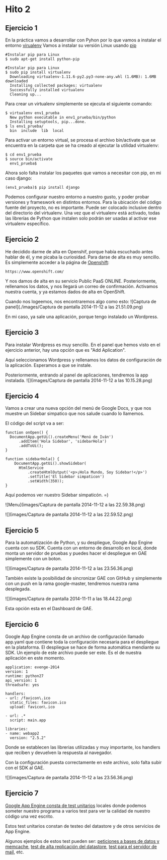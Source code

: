 # Hito 2
## Ejercicio 1

En la práctica vamos a desarrollar con Pyhon por lo que vamos a instalar el entorno [virualenv](http://rukbottoland.com/blog/tutorial-de-python-virtualenv/)
Vamos a instalar su versión Linux usando [pip](http://rukbottoland.com/blog/como-instalar-un-paquete-python-con-pip/)

```
#Instalar pip para Linux
$ sudo apt-get install python-pip

#Instalar pip para Linux
$ sudo pip install virtualenv
  Downloading virtualenv-1.11.6-py2.py3-none-any.whl (1.6MB): 1.6MB downloaded
  Installing collected packages: virtualenv
  Successfully installed virtualenv
  Cleaning up...

```
Para crear un virtualenv simplemente se ejecuta el siguiente comando:

```
$ virtualenv env1_prueba
  New python executable in env1_prueba/bin/python
  Installing setuptools, pip...done.
$ ls env1_prueba/
  bin  include  lib  local
```
Para activar un entorno virtual, se procesa el archivo bin/activate que se encuentra en la carpeta que se ha creado al ejecutar la utilidad virtualenv:
```
$ cd env1_prueba
$ source bin/activate
  env1_prueba$
```
Ahora solo falta instalar los paquetes que vamos a necesitar con pip, en mi caso django:
```
(env1_prueba)$ pip install django
```
Podemos configurar nuestro entorno a nuestro gusto, y poder probar versiones y frameswork en distintos entornos.
Para la ubicación del código fuente del proyecto, no es importante.
Puede ser colocado inclusive dentro del directorio del virtualenv.
Una vez que el virtualenv está activado, todas las librerías de Python que instalen solo podrán ser usadas al activar ese virtualenv específico.

## Ejercicio 2

He decidido darme de alta en Openshif, porque había escuchado antes hablar de él, y me picaba la curiosidad.
Para darse de alta es muy sencillo. Es simplemente acceder a la página de [Openshift](https://www.openshift.com/):
```
https://www.openshift.com/
```
Y nos damos de alta en su servicio Public PaaS ONLINE.
Posteriormente, rellenamos los datos, y nos llegará un correo de confirmación.
Activamos nuestra cuenta, y ya estamos dados de alta en OpenShift.

Cuando nos logeemos, nos encontraremos algo como esto:
 ![Captura de panel](./images/Captura de pantalla 2014-11-12 a las 21.51.09.png)

 En mi caso, ya sale una aplicación, porque tengo instalado un Wordpress.

 ## Ejercicio 3

 Para instalar Wordpress es muy sencillo. En el panel que hemos visto en el ejercicio anterior, hay una opción que es "Add Aplication".

 Aquí seleccionamos Wordpress y rellenamos los datos de configuración de la aplicación.
 Esperamos a que se instale.

 Posteriormente, entrando al panel de aplicaciones, tendremos la app instalada.
 ![](images/Captura de pantalla 2014-11-12 a las 10.15.28.png)

## Ejercicio 4

Vamos a crear una nueva opción del menú de Google Docs, y que nos muestre un Sidebar simpatico que nos salude cuando lo llamemos.

El código del script va a ser:

```
function onOpen() {
  DocumentApp.getUi().createMenu('Menú de Iván')
      .addItem('Hola Sidebar', 'sidebarHola')
      .addToUi();
}

function sidebarHola() {
    DocumentApp.getUi().showSidebar(
      HtmlService
          .createHtmlOutput('<p>¡Hola Mundo, Soy Sidebar!</p>')
          .setTitle('El Sidebar simpaticon')
          .setWidth(350));
}

```

Aquí podemos ver nuestro Sidebar simpaticón. =)

![Menu](images/Captura de pantalla 2014-11-12 a las 22.59.38.png)

![](images/Captura de pantalla 2014-11-12 a las 22.59.52.png)
## Ejercicio 5

Para la automatización de Python, y su despliegue, Google App Engine cuenta con su SDK.
Cuenta con un entorno de desarrollo en local, donde monta un servidor de pruebas y puedes hacer el despliegue en GAE simplemente con un boton.

![](images/Captura de pantalla 2014-11-12 a las 23.56.36.png)

También existe la posibilidad de sincronizar GAE con GitHub y simplemente con un push en la rama google-master, tendremos nuestra rama desplegada.

![](images/Captura de pantalla 2014-11-11 a las 18.44.22.png)

Esta opción esta en el Dashboard de GAE.
## Ejercicio 6

Google App Engine consta de un archivo de configuración llamado app.yaml que contiene toda la configuración necesaria para el despliegue en la plataforma.
El despliegue se hace de forma automática mendiante su SDK.
Un ejemplo de este archivo puede ser este. Es el de nuestra aplicación en este momento.

```
application: evenge-2014
version: 1
runtime: python27
api_version: 1
threadsafe: yes

handlers:
- url: /favicon\.ico
  static_files: favicon.ico
  upload: favicon\.ico

- url: .*
  script: main.app

libraries:
- name: webapp2
  version: "2.5.2"
```

Donde se establecen las librerias utilizadas y muy importante, los handlers que reciben y devuelven la respuesta al navegador.

Con la configuración puesta correctamente en este archivo, solo falta subir con el SDK al GAE.

![](images/Captura de pantalla 2014-11-12 a las 23.56.36.png)

## Ejercicio 7

[Google App Engine consta de test unitarios](https://cloud.google.com/appengine/docs/python/tools/localunittesting) locales donde podemos someter nuestro programa a varios test para ver la calidad de nuestro código una vez escrito.

Estos test unitarios constan de testeo del datastore y de otros servicios de App Engine.

Algunos ejemplos de estos test pueden ser: [peticiones a bases de datos y memcache](https://cloud.google.com/appengine/docs/python/tools/localunittesting#Python_Writing_Datastore_and_memcache_tests), [test de alta replicación del datastore](https://cloud.google.com/appengine/docs/python/tools/localunittesting#Python_Writing_High_Replication_Datastore_tests), [test para el servidor de mail](https://cloud.google.com/appengine/docs/python/tools/localunittesting#Python_Writing_mail_tests), etc.
